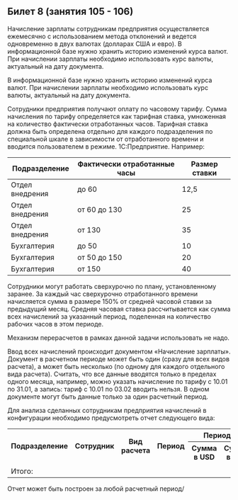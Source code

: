 ## Билет 8 (занятия 105 - 106)


Начисление зарплаты сотрудникам предприятия осуществляется ежемесячно с использованием метода отклонений и ведется одновременно в двух валютах (долларах США и евро). В информационной базе нужно хранить историю изменений курса валют. При начислении зарплаты необходимо использовать курс валюты, актуальный на дату документа.

В информационной базе нужно хранить историю изменений курса валют. При начислении зарплаты необходимо использовать курс валюты, актуальный на дату документа.

Сотрудники предприятия получают оплату по часовому тарифу. Сумма начисления по тарифу определяется как тарифная ставка, умноженная на количество фактически отработанных часов. Тарифная ставка должна быть определена отдельно для каждого подразделения по специальной шкале в зависимости от отработанного времени и вводится пользователем в режиме. 1С:Предприятие. Например:

|Подразделение      |Фактически отработанные часы   |Размер ставки  |
|-------------------|-------------------------------|---------------|
|Отдел внедрения 	|до 60          	            |12,5           |
|Отдел внедрения    |от 60 до 130	                |25             |
|Отдел внедрения    |от 130 	                    |35             |
|Бухгалтерия        |до 50	                        |10             |
|Бухгалтерия    	|от 50 до 150	                |20             |
|Бухгалтерия    	|от 150	                        |40             |

Сотрудники могут работать сверхурочно по плану, установленному заранее. За каждый час сверхурочно отработанного времени начисляется сумма в размере 150% от средней часовой ставки за предыдущий месяц. Средняя часовая ставка рассчитывается как сумма всех начислений за указанный период, поделенная на количество рабочих часов в этом периоде.

Механизм перерасчетов в рамках данной задачи использовать не надо.

Ввод всех начислений происходит документом «Начисление зарплаты». Документ в расчетном периоде может быть один (сразу для всех видов расчета), а может быть несколько (по одному для каждого отдельного вида расчета). Считать, что все данные вводятся только в пределах одного месяца, например, можно указать начисление по тарифу с 10.01 по 31.01, а запись: тариф с 10.01 по 03.02 вводить нельзя. В одном документе могут быть данные только за один расчетный период.

Для анализа сделанных сотрудникам предприятия начислений в конфигурации необходимо предусмотреть отчет следующего вида:

<table>
  <tr>
    <th rowspan="2">Подразделение</th>
    <th rowspan="2">Сотрудник</th>
    <th rowspan="2">Вид расчета</th>
    <th rowspan="2">Период</th>
    <th colspan="2">Период 1</th>
    <th colspan="2">Период 2</th>
    <th colspan="2">...</th>
  </tr>
  <tr>
    <th>Сумма в USD</th>
    <th>Сумма в EUR</th>
    <th>Сумма в USD</th>
    <th>Сумма в EUR</th>
    <th>...</th>
  </tr>
  <tr>
    <td></td>
  </tr>
  <tr>
    <td>Итого: </td>
  </tr>
</table>

Отчет может быть построен за любой расчетный период/
